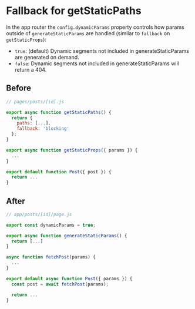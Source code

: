 # Fallback for getStaticPaths
In the app router the `config.dynamicParams` property controls how params outside of `generateStaticParams` are handled (similar to `fallback` on `getStaticProps`):

* `true`: (default) Dynamic segments not included in generateStaticParams are generated on demand.
* `false`: Dynamic segments not included in generateStaticParams will return a 404.

## Before
```jsx
// pages/posts/[id].js

export async function getStaticPaths() {
  return {
    paths: [...],
    fallback: 'blocking'
  };
}

export async function getStaticProps({ params }) {
  ...
}

export default function Post({ post }) {
  return ...
}
```

## After
```jsx
// app/posts/[id]/page.js

export const dynamicParams = true;

export async function generateStaticParams() {
  return [...]
}

async function fetchPost(params) {
  ...
}

export default async function Post({ params }) {
  const post = await fetchPost(params);

  return ...
}
```
